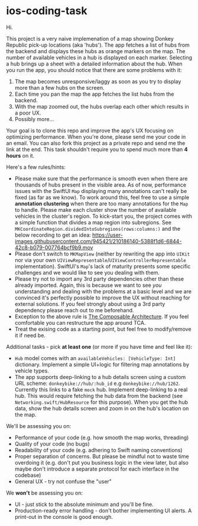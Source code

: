 # ios-coding-task

Hi.

This project is a very naive implemenation of a map showing Donkey Republic pick-up locations (aka 'hubs'). The app fetches a list of hubs from the backend and displays these hubs as orange markers on the map. The number of available vehicles in a hub is displayed on each marker. Selecting a hub brings up a sheet with a detailed information about the hub. When you run the app, you should notice that there are some problems with it:
1. The map becomes unresponsive/laggy as soon as you try to display more than a few hubs on the screen.
2. Each time you pan the map the app fetches the list hubs from the backend.
3. With the map zoomed out, the hubs overlap each other which results in a poor UX.
4. Possibly more...

Your goal is to clone this repo and improve the app's UX focusing on optimizing performance. When you're done, please send me your code in an email. You can also fork this project as a private repo and send me the link at the end. This task shouldn't require you to spend much more than **4 hours** on it.

Here's a few rules/hints:
- Please make sure that the performance is smooth even when there are thousands of hubs present in the visible area. As of now, performance issues with the SwiftUI `Map` displaying many annotations can't really be fixed (as far as we know). To work around this, feel free to use a simple **annotation clustering** when there are too many annotations for the `Map` to handle. Please make each cluster show the number of available vehicles in the cluster's region. To kick-start you, the project comes with a simple function that divides a map region into subregions. See `MKCoordinateRegion.dividedIntoSubregions(rows:columns:)` and the below recording to get an idea:
https://user-images.githubusercontent.com/945421/210186140-5388f1d6-6844-42c8-b079-007764bcf9b9.mov
- Please don't switch to `MKMapView` (neither by rewriting the app into `UIKit` nor via your own `UIViewRepresentable`/`UIViewControllerRepresentable` implementation). SwiftUI's `Map`'s lack of maturity presents some specific challenges and we would like to see you dealing with them.
- Please try not to import any 3rd party dependencies other than these already imported. Again, this is because we want to see *you* understanding and dealing with the problems at a basic level and we are convinced it's perfectly possible to improve the UX without reaching for external solutions. If you feel strongly about using a 3rd party dependency please reach out to me beforehand.
- Exception to the above rule is [The Composable Architecture](https://github.com/pointfreeco/swift-composable-architecture). If you feel comfortable you can restructure the app around TCA.
- Treat the exising code as a starting point, but feel free to modify/remove it if need be.

Additional tasks - pick **at least one** (or more if you have time and feel like it):
- `Hub` model comes with an `availableVehicles: [VehicleType: Int]` dictionary. Implement a simple UI+logic for filtering map annotations by vehicle types.
- The app supports deep-linking to a hub details screen using a custom URL scheme: `donkeybike://hub/:hub_id` e.g `donkeybike://hub/1262`. Currently this links to a fake `mock` hub. Implement deep-linking to a real hub. This would require fetching the hub data from the backend (see `Networking.swift/HubResource` for this purpose). When you get the hub data, show the hub details screen and zoom in on the hub's location on the map.

We'll be assessing you on:
- Performance of your code (e.g. how smooth the map works, threading)
- Quality of your code (no bugs)
- Readability of your code (e.g. adhering to Swift naming conventions)
- Proper separation of concerns. But please be mindful not to waste time overdoing it (e.g. don't put you business logic in the view later, but also maybe don't introduce a separate protocol for each interface in the codebase)
- General UX - try not confuse the "user"

We **won't** be assessing you on:
- UI - just stick to the absolute minimum and you'll be fine.
- Production-ready error handling - don't bother implementing UI alerts. A print-out in the console is good enough.

